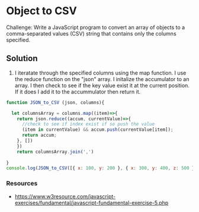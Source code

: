 # Object to CSV

Challenge: Write a JavaScript program to convert an array of objects to a comma-separated values (CSV) string that contains only the columns specified.

## Solution

1. I iteratate through the specified columns using the map function. I use the reduce function on the "json" array. I initalize the accumulator to an array. I then check to see if the key value exist it at the current position. If it does I add it to the accummulator then return it.

```javascript
function JSON_to_CSV (json, columns){

  let columnsArray = columns.map((item)=>{
    return json.reduce((accum, currentValue)=>{
      //check to see if index exist if so push the value
      (item in currentValue) && accum.push(currentValue[item]);
      return accum;
    }, [])
    })
    return columnsArray.join(',')
    
}
console.log(JSON_to_CSV([{ x: 100, y: 200 }, { x: 300, y: 400, z: 500 }, { x: 6 }, { y: 7 }], ['x', 'y']));
```




### Resources
- https://www.w3resource.com/javascript-exercises/fundamental/javascript-fundamental-exercise-5.php

